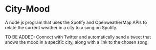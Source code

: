 # City-Mood
A node js program that uses the Spotify and OpenweatherMap APIs to relate the current weather in a city to a song on Spotify. 

TO BE ADDED: Connect with Twitter and automatically send a tweet that shows the mood in a specific city, along with a link to the chosen song.
